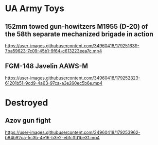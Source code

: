# UA Army Toys

## 152mm towed gun-howitzers M1955 (D-20) of the  58th separate mechanized brigade in action

https://user-images.githubusercontent.com/34960418/179251639-7ba59623-7c09-45b1-9f64-c613223eea7c.mp4


## FGM-148 Javelin AAWS-M

https://user-images.githubusercontent.com/34960418/179252323-61201b51-9cd9-4a63-97ca-a3e260ec5b6e.mp4


# Destroyed

## Azov gun fight

https://user-images.githubusercontent.com/34960418/179253962-b84b92ca-5c3b-4e16-b3e2-eb1cffd1be31.mp4



